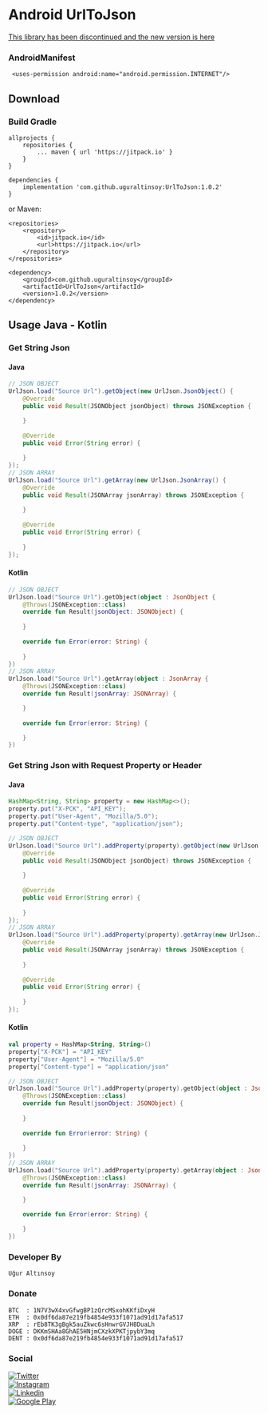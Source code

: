 # Android UrlToJson

[This library has been discontinued and the new version is here](https://github.com/uguraltinsoy/MultiJSON)

### AndroidManifest
```  
 <uses-permission android:name="android.permission.INTERNET"/>
 ```  

## Download
### Build Gradle
```  
allprojects {  
    repositories { 
        ... maven { url 'https://jitpack.io' } 
    }
}  
```  
```  
dependencies {  
    implementation 'com.github.uguraltinsoy:UrlToJson:1.0.2'
}  
```  
or Maven:
```  
<repositories>  
    <repository>
        <id>jitpack.io</id>
        <url>https://jitpack.io</url>
    </repository>
</repositories>  
```  
```  
<dependency>  
    <groupId>com.github.uguraltinsoy</groupId>
    <artifactId>UrlToJson</artifactId> 
    <version>1.0.2</version>
</dependency>  
```  

## Usage Java - Kotlin

### Get String Json
#### Java
```Java
// JSON OBJECT 
UrlJson.load("Source Url").getObject(new UrlJson.JsonObject() {  
    @Override  
    public void Result(JSONObject jsonObject) throws JSONException {  

    }  
	
    @Override  
    public void Error(String error) {  
	
    }
});
// JSON ARRAY
UrlJson.load("Source Url").getArray(new UrlJson.JsonArray() {  
    @Override  
    public void Result(JSONArray jsonArray) throws JSONException {  
     
    }  
  
    @Override  
    public void Error(String error) {  
  
    }
});
```  
#### Kotlin
```Kotlin   
// JSON OBJECT 
UrlJson.load("Source Url").getObject(object : JsonObject {  
    @Throws(JSONException::class)  
    override fun Result(jsonObject: JSONObject) {  
    
    }  
    
    override fun Error(error: String) {
    
    }  
})
// JSON ARRAY
UrlJson.load("Source Url").getArray(object : JsonArray {  
    @Throws(JSONException::class)  
    override fun Result(jsonArray: JSONArray) {  

    }  
	
    override fun Error(error: String) {

    }  
})
```  

### Get String Json with Request Property or Header
#### Java
```Java
HashMap<String, String> property = new HashMap<>();  
property.put("X-PCK", "API_KEY");  
property.put("User-Agent", "Mozilla/5.0");  
property.put("Content-type", "application/json");  
```
```Java 
// JSON OBJECT
UrlJson.load("Source Url").addProperty(property).getObject(new UrlJson.JsonObject() {  
    @Override  
    public void Result(JSONObject jsonObject) throws JSONException {  
    
    }  
	
    @Override  
    public void Error(String error) {  
  
    }
});
// JSON ARRAY
UrlJson.load("Source Url").addProperty(property).getArray(new UrlJson.JsonArray() {  
    @Override  
    public void Result(JSONArray jsonArray) throws JSONException {  
  
    }  
	
    @Override  
    public void Error(String error) {  
  
    }
});  
```  
#### Kotlin
```Kotlin
val property = HashMap<String, String>()  
property["X-PCK"] = "API_KEY"  
property["User-Agent"] = "Mozilla/5.0"  
property["Content-type"] = "application/json"
```
```Kotlin
// JSON OBJECT 
UrlJson.load("Source Url").addProperty(property).getObject(object : JsonObject {  
    @Throws(JSONException::class)  
    override fun Result(jsonObject: JSONObject) {  
    
    }  
    
    override fun Error(error: String) {
    
    }  
})
// JSON ARRAY
UrlJson.load("Source Url").addProperty(property).getArray(object : JsonArray {  
    @Throws(JSONException::class)  
    override fun Result(jsonArray: JSONArray) {  

    }  
	
    override fun Error(error: String) {

    }  
}) 
```

### Developer By
```  
Uğur Altınsoy  
```  

### Donate
```  
BTC  : 1N7V3wX4xvGfwgBP1zQrcMSxohKKfiDxyH  
ETH  : 0x0df6da87e219fb4854e933f1071ad91d17afa517  
XRP  : rEb8TK3gBgk5auZkwc6sHnwrGVJH8DuaLh  
DOGE : DKKmSHAa8GhAE5HNjmCXzkXPKTjpybY3mq  
DENT : 0x0df6da87e219fb4854e933f1071ad91d17afa517  
```  

### Social
[![Twitter](https://img.shields.io/badge/twitter-%231DA1F2.svg?&style=for-the-badge&logo=twitter&logoColor=white)](https://twitter.com/uguraltnsy)  
[![Instagram](https://img.shields.io/badge/instagram-%23E4405F.svg?&style=for-the-badge&logo=instagram&logoColor=white)](https://www.instagram.com/ugur.altnsy)  
[![Linkedin](https://img.shields.io/badge/linkedin-%230077B5.svg?&style=for-the-badge&logo=linkedin&logoColor=white)](https://www.linkedin.com/in/uğur-altınsoy/)  
[![Google Play](https://img.shields.io/badge/Google%20Play-414141?logo=google-play&logoColor=white&style=for-the-badge)](https://play.google.com/store/apps/developer?id=DeepLab&hl=tr)
